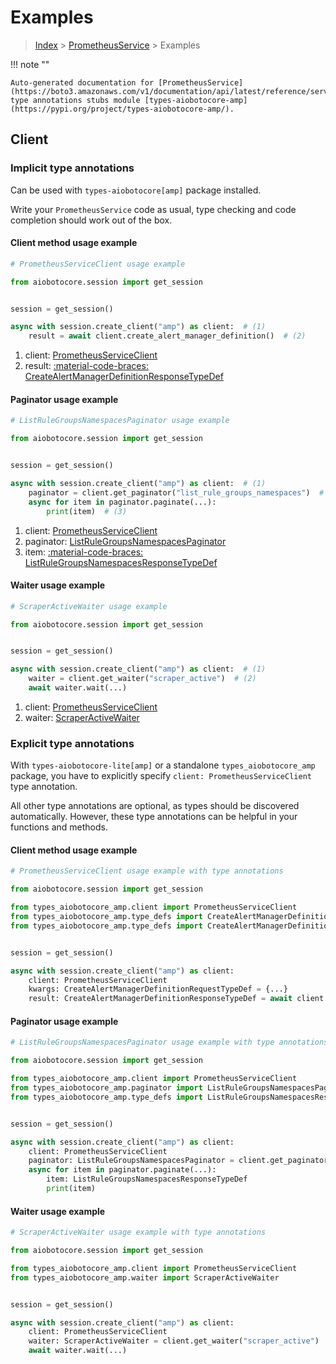 # Examples

> [Index](../README.md) > [PrometheusService](./README.md) > Examples

!!! note ""

    Auto-generated documentation for [PrometheusService](https://boto3.amazonaws.com/v1/documentation/api/latest/reference/services/amp.html#prometheusservice)
    type annotations stubs module [types-aiobotocore-amp](https://pypi.org/project/types-aiobotocore-amp/).

## Client

### Implicit type annotations

Can be used with `types-aiobotocore[amp]` package installed.

Write your `PrometheusService` code as usual,
type checking and code completion should work out of the box.



#### Client method usage example

```python
# PrometheusServiceClient usage example

from aiobotocore.session import get_session


session = get_session()

async with session.create_client("amp") as client:  # (1)
    result = await client.create_alert_manager_definition()  # (2)
```

1. client: [PrometheusServiceClient](./client.md)
2. result: [:material-code-braces: CreateAlertManagerDefinitionResponseTypeDef](./type_defs.md#createalertmanagerdefinitionresponsetypedef)



#### Paginator usage example

```python
# ListRuleGroupsNamespacesPaginator usage example

from aiobotocore.session import get_session


session = get_session()

async with session.create_client("amp") as client:  # (1)
    paginator = client.get_paginator("list_rule_groups_namespaces")  # (2)
    async for item in paginator.paginate(...):
        print(item)  # (3)
```

1. client: [PrometheusServiceClient](./client.md)
2. paginator: [ListRuleGroupsNamespacesPaginator](./paginators.md#listrulegroupsnamespacespaginator)
3. item: [:material-code-braces: ListRuleGroupsNamespacesResponseTypeDef](./type_defs.md#listrulegroupsnamespacesresponsetypedef)



#### Waiter usage example

```python
# ScraperActiveWaiter usage example

from aiobotocore.session import get_session


session = get_session()

async with session.create_client("amp") as client:  # (1)
    waiter = client.get_waiter("scraper_active")  # (2)
    await waiter.wait(...)
```

1. client: [PrometheusServiceClient](./client.md)
2. waiter: [ScraperActiveWaiter](./waiters.md#scraperactivewaiter)


### Explicit type annotations

With `types-aiobotocore-lite[amp]`
or a standalone `types_aiobotocore_amp` package, you have to explicitly specify
`client: PrometheusServiceClient` type annotation.

All other type annotations are optional, as types should be discovered automatically.
However, these type annotations can be helpful in your functions and methods.


#### Client method usage example

```python
# PrometheusServiceClient usage example with type annotations

from aiobotocore.session import get_session

from types_aiobotocore_amp.client import PrometheusServiceClient
from types_aiobotocore_amp.type_defs import CreateAlertManagerDefinitionResponseTypeDef
from types_aiobotocore_amp.type_defs import CreateAlertManagerDefinitionRequestTypeDef


session = get_session()

async with session.create_client("amp") as client:
    client: PrometheusServiceClient
    kwargs: CreateAlertManagerDefinitionRequestTypeDef = {...}
    result: CreateAlertManagerDefinitionResponseTypeDef = await client.create_alert_manager_definition(**kwargs)
```



#### Paginator usage example

```python
# ListRuleGroupsNamespacesPaginator usage example with type annotations

from aiobotocore.session import get_session

from types_aiobotocore_amp.client import PrometheusServiceClient
from types_aiobotocore_amp.paginator import ListRuleGroupsNamespacesPaginator
from types_aiobotocore_amp.type_defs import ListRuleGroupsNamespacesResponseTypeDef


session = get_session()

async with session.create_client("amp") as client:
    client: PrometheusServiceClient
    paginator: ListRuleGroupsNamespacesPaginator = client.get_paginator("list_rule_groups_namespaces")
    async for item in paginator.paginate(...):
        item: ListRuleGroupsNamespacesResponseTypeDef
        print(item)
```



#### Waiter usage example

```python
# ScraperActiveWaiter usage example with type annotations

from aiobotocore.session import get_session

from types_aiobotocore_amp.client import PrometheusServiceClient
from types_aiobotocore_amp.waiter import ScraperActiveWaiter


session = get_session()

async with session.create_client("amp") as client:
    client: PrometheusServiceClient
    waiter: ScraperActiveWaiter = client.get_waiter("scraper_active")
    await waiter.wait(...)
```
